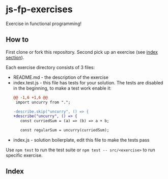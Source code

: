 # js-fp-exercises

Exercise in functional programming!

## How to

First clone or fork this repository.
Second pick up an exercise (see [index section](#index)).

Each exercise directory consists of 3 files:

- README.md - the description of the exercise
- index.test.js - this file has tests for your solution. The tests are disabled
  in the beginning, to make a test work enable it:
  ```diff
  @@ -1,6 +1,6 @@
   import uncurry from ".";

  -describe.skip("uncurry", () => {
  +describe("uncurry", () => {
     const curriedSum = (a) => (b) => a + b;

     const regularSum = uncurry(curriedSum);
  ```
- index.js - solution boilerplate, edit this file to make the tests pass

Use `npm test` to run the test suite
or `npm test -- src/<exercise>` to run specific exercise.

## Index
